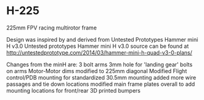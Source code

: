 # H-225
225mm FPV racing multirotor frame

Design was inspired by and derived from Untested Prototypes Hammer mini H v3.0
Untested prototypes Hammer mini H v3.0 source can be found at 
http://untestedprototype.com/2014/03/hammer-mini-h-quad-v3-0-plans/

Changes from the minH are:
3 bolt arms
3mm hole for 'landing gear' bolts on arms
Motor-Motor dims modified to 225mm diagonal
Modified Flight control/PDB mounting for standardized 30.5mm mounting
added more wire passages and tie down locations
modified main frame plates overall to add 
mounting locations for front/rear 3D printed bumpers